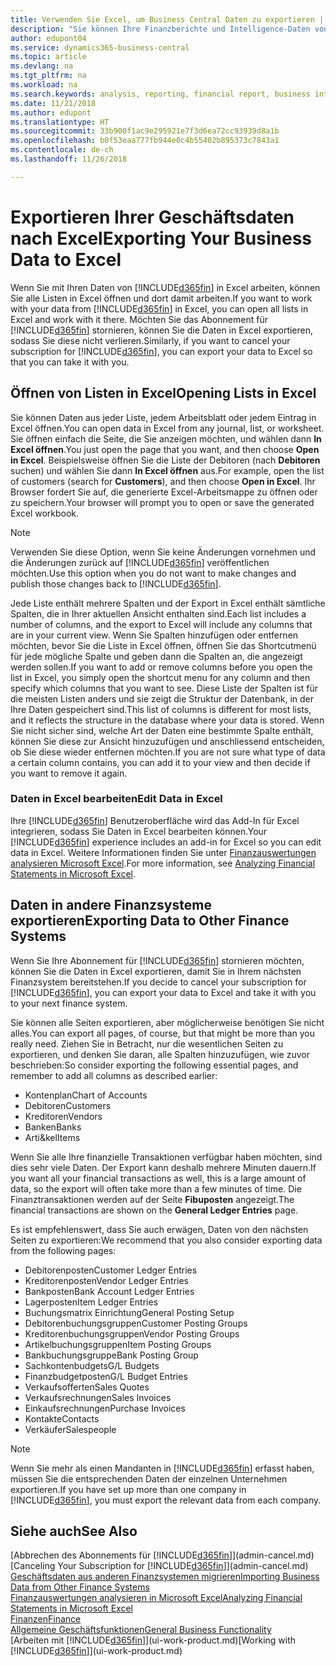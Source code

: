 ```yaml
---
title: Verwenden Sie Excel, um Business Central Daten zu exportieren | Microsoft Docs
description: "Sie können Ihre Finanzberichte und Intelligence-Daten von Business Central in Excel exportieren, oder Ihre Financials Daten in Excel öffnen."
author: edupont04
ms.service: dynamics365-business-central
ms.topic: article
ms.devlang: na
ms.tgt_pltfrm: na
ms.workload: na
ms.search.keywords: analysis, reporting, financial report, business intelligence, BI, Excel
ms.date: 11/21/2018
ms.author: edupont
ms.translationtype: HT
ms.sourcegitcommit: 33b900f1ac9e295921e7f3d6ea72cc93939d8a1b
ms.openlocfilehash: b0f53eaa777fb944e0c4b55402b895373c7843a1
ms.contentlocale: de-ch
ms.lasthandoff: 11/26/2018

---
```

# <a name="exporting-your-business-data-to-excel"></a><span data-ttu-id="29493-103">Exportieren Ihrer Geschäftsdaten nach Excel</span><span class="sxs-lookup"><span data-stu-id="29493-103">Exporting Your Business Data to Excel</span></span>
<span data-ttu-id="29493-104">Wenn Sie mit Ihren Daten von [!INCLUDE[d365fin](includes/d365fin_md.md)] in Excel arbeiten, können Sie alle Listen in Excel öffnen und dort damit arbeiten.</span><span class="sxs-lookup"><span data-stu-id="29493-104">If you want to work with your data from [!INCLUDE[d365fin](includes/d365fin_md.md)] in Excel, you can open all lists in Excel and work with it there.</span></span> <span data-ttu-id="29493-105">Möchten Sie das Abonnement für [!INCLUDE[d365fin](includes/d365fin_md.md)] stornieren, können Sie die Daten in Excel exportieren, sodass Sie diese nicht verlieren.</span><span class="sxs-lookup"><span data-stu-id="29493-105">Similarly, if you want to cancel your subscription for [!INCLUDE[d365fin](includes/d365fin_md.md)], you can export your data to Excel so that you can take it with you.</span></span>

## <a name="opening-lists-in-excel"></a><span data-ttu-id="29493-106">Öffnen von Listen in Excel</span><span class="sxs-lookup"><span data-stu-id="29493-106">Opening Lists in Excel</span></span>
<span data-ttu-id="29493-107">Sie können Daten aus jeder Liste, jedem Arbeitsblatt oder jedem Eintrag in Excel öffnen.</span><span class="sxs-lookup"><span data-stu-id="29493-107">You can open data in Excel from any journal, list, or worksheet.</span></span> <span data-ttu-id="29493-108">Sie öffnen einfach die Seite, die Sie anzeigen möchten, und wählen dann **In Excel öffnen**.</span><span class="sxs-lookup"><span data-stu-id="29493-108">You just open the page that you want, and then choose **Open in Excel**.</span></span> <span data-ttu-id="29493-109">Beispielsweise öffnen Sie die Liste der Debitoren (nach **Debitoren** suchen) und wählen Sie dann **In Excel öffnen** aus.</span><span class="sxs-lookup"><span data-stu-id="29493-109">For example, open the list of customers (search for **Customers**), and then choose **Open in Excel**.</span></span> <span data-ttu-id="29493-110">Ihr Browser fordert Sie auf, die generierte Excel-Arbeitsmappe zu öffnen oder zu speichern.</span><span class="sxs-lookup"><span data-stu-id="29493-110">Your browser will prompt you to open or save the generated Excel workbook.</span></span>  

> [!NOTE]
> <span data-ttu-id="29493-111">Verwenden Sie diese Option, wenn Sie keine Änderungen vornehmen und die Änderungen zurück auf [!INCLUDE[d365fin](includes/d365fin_md.md)] veröffentlichen möchten.</span><span class="sxs-lookup"><span data-stu-id="29493-111">Use this option when you do not want to make changes and publish those changes back to [!INCLUDE[d365fin](includes/d365fin_md.md)].</span></span>  

<span data-ttu-id="29493-112">Jede Liste enthält mehrere Spalten und der Export in Excel enthält sämtliche Spalten, die in Ihrer aktuellen Ansicht enthalten sind.</span><span class="sxs-lookup"><span data-stu-id="29493-112">Each list includes a number of columns, and the export to Excel will include any columns that are in your current view.</span></span> <span data-ttu-id="29493-113">Wenn Sie Spalten hinzufügen oder entfernen möchten, bevor Sie die Liste in Excel öffnen, öffnen Sie das Shortcutmenü für jede mögliche Spalte und geben dann die Spalten an, die angezeigt werden sollen.</span><span class="sxs-lookup"><span data-stu-id="29493-113">If you want to add or remove columns before you open the list in Excel, you simply open the shortcut menu for any column and then specify which columns that you want to see.</span></span> <span data-ttu-id="29493-114">Diese Liste der Spalten ist für die meisten Listen anders und sie zeigt die Struktur der Datenbank, in der Ihre Daten gespeichert sind.</span><span class="sxs-lookup"><span data-stu-id="29493-114">This list of columns is different for most lists, and it reflects the structure in the database where your data is stored.</span></span> <span data-ttu-id="29493-115">Wenn Sie nicht sicher sind, welche Art der Daten eine bestimmte Spalte enthält, können Sie diese zur Ansicht hinzuzufügen und anschliessend entscheiden, ob Sie diese wieder entfernen möchten.</span><span class="sxs-lookup"><span data-stu-id="29493-115">If you are not sure what type of data a certain column contains, you can add it to your view and then decide if you want to remove it again.</span></span>  

### <a name="edit-data-in-excel"></a><span data-ttu-id="29493-116">Daten in Excel bearbeiten</span><span class="sxs-lookup"><span data-stu-id="29493-116">Edit Data in Excel</span></span>
<span data-ttu-id="29493-117">Ihre [!INCLUDE[d365fin](includes/d365fin_md.md)] Benutzeroberfläche wird das Add-In für Excel integrieren, sodass Sie Daten in Excel bearbeiten können.</span><span class="sxs-lookup"><span data-stu-id="29493-117">Your [!INCLUDE[d365fin](includes/d365fin_md.md)] experience includes an add-in for Excel so you can edit data in Excel.</span></span> <span data-ttu-id="29493-118">Weitere Informationen finden Sie unter [Finanzauswertungen analysieren Microsoft Excel](finance-analyze-excel.md).</span><span class="sxs-lookup"><span data-stu-id="29493-118">For more information, see [Analyzing Financial Statements in Microsoft Excel](finance-analyze-excel.md).</span></span>  

## <a name="exporting-data-to-other-finance-systems"></a><span data-ttu-id="29493-119">Daten in andere Finanzsysteme exportieren</span><span class="sxs-lookup"><span data-stu-id="29493-119">Exporting Data to Other Finance Systems</span></span>
<span data-ttu-id="29493-120">Wenn Sie Ihre Abonnement für [!INCLUDE[d365fin](includes/d365fin_md.md)] stornieren möchten, können Sie die Daten in Excel exportieren, damit Sie in Ihrem nächsten Finanzsystem bereitstehen.</span><span class="sxs-lookup"><span data-stu-id="29493-120">If you decide to cancel your subscription for [!INCLUDE[d365fin](includes/d365fin_md.md)], you can export your data to Excel and take it with you to your next finance system.</span></span>  

<span data-ttu-id="29493-121">Sie können alle Seiten exportieren, aber möglicherweise benötigen Sie nicht alles.</span><span class="sxs-lookup"><span data-stu-id="29493-121">You can export all pages, of course, but that might be more than you really need.</span></span> <span data-ttu-id="29493-122">Ziehen Sie in Betracht, nur die wesentlichen Seiten zu exportieren, und denken Sie daran, alle Spalten hinzuzufügen, wie zuvor beschrieben:</span><span class="sxs-lookup"><span data-stu-id="29493-122">So consider exporting the following essential pages, and remember to add all columns as described earlier:</span></span>  

* <span data-ttu-id="29493-123">Kontenplan</span><span class="sxs-lookup"><span data-stu-id="29493-123">Chart of Accounts</span></span>  
* <span data-ttu-id="29493-124">Debitoren</span><span class="sxs-lookup"><span data-stu-id="29493-124">Customers</span></span>  
* <span data-ttu-id="29493-125">Kreditoren</span><span class="sxs-lookup"><span data-stu-id="29493-125">Vendors</span></span>  
* <span data-ttu-id="29493-126">Banken</span><span class="sxs-lookup"><span data-stu-id="29493-126">Banks</span></span>  
* <span data-ttu-id="29493-127">Arti&kel</span><span class="sxs-lookup"><span data-stu-id="29493-127">Items</span></span>  

<span data-ttu-id="29493-128">Wenn Sie alle Ihre finanzielle Transaktionen verfügbar haben möchten, sind dies sehr viele Daten. Der Export kann deshalb  mehrere Minuten dauern.</span><span class="sxs-lookup"><span data-stu-id="29493-128">If you want all your financial transactions as well, this is a large amount of data, so the export will often take more than a few minutes of time.</span></span> <span data-ttu-id="29493-129">Die Finanztransaktionen werden auf der Seite **Fibuposten** angezeigt.</span><span class="sxs-lookup"><span data-stu-id="29493-129">The financial transactions are shown on the **General Ledger Entries** page.</span></span>  

<span data-ttu-id="29493-130">Es ist empfehlenswert, dass Sie auch erwägen, Daten von den nächsten Seiten zu exportieren:</span><span class="sxs-lookup"><span data-stu-id="29493-130">We recommend that you also consider exporting data from the following pages:</span></span>  

* <span data-ttu-id="29493-131">Debitorenposten</span><span class="sxs-lookup"><span data-stu-id="29493-131">Customer Ledger Entries</span></span>  
* <span data-ttu-id="29493-132">Kreditorenposten</span><span class="sxs-lookup"><span data-stu-id="29493-132">Vendor Ledger Entries</span></span>  
* <span data-ttu-id="29493-133">Bankposten</span><span class="sxs-lookup"><span data-stu-id="29493-133">Bank Account Ledger Entries</span></span>  
* <span data-ttu-id="29493-134">Lagerposten</span><span class="sxs-lookup"><span data-stu-id="29493-134">Item Ledger Entries</span></span>  
* <span data-ttu-id="29493-135">Buchungsmatrix Einrichtung</span><span class="sxs-lookup"><span data-stu-id="29493-135">General Posting Setup</span></span>  
* <span data-ttu-id="29493-136">Debitorenbuchungsgruppen</span><span class="sxs-lookup"><span data-stu-id="29493-136">Customer Posting Groups</span></span>  
* <span data-ttu-id="29493-137">Kreditorenbuchungsgruppen</span><span class="sxs-lookup"><span data-stu-id="29493-137">Vendor Posting Groups</span></span>  
* <span data-ttu-id="29493-138">Artikelbuchungsgruppen</span><span class="sxs-lookup"><span data-stu-id="29493-138">Item Posting Groups</span></span>  
* <span data-ttu-id="29493-139">Bankbuchungsgruppe</span><span class="sxs-lookup"><span data-stu-id="29493-139">Bank Posting Group</span></span>  
* <span data-ttu-id="29493-140">Sachkontenbudgets</span><span class="sxs-lookup"><span data-stu-id="29493-140">G/L Budgets</span></span>  
* <span data-ttu-id="29493-141">Finanzbudgetposten</span><span class="sxs-lookup"><span data-stu-id="29493-141">G/L Budget Entries</span></span>  
* <span data-ttu-id="29493-142">Verkaufsofferten</span><span class="sxs-lookup"><span data-stu-id="29493-142">Sales Quotes</span></span>  
* <span data-ttu-id="29493-143">Verkaufsrechnungen</span><span class="sxs-lookup"><span data-stu-id="29493-143">Sales Invoices</span></span>  
* <span data-ttu-id="29493-144">Einkaufsrechnungen</span><span class="sxs-lookup"><span data-stu-id="29493-144">Purchase Invoices</span></span>  
* <span data-ttu-id="29493-145">Kontakte</span><span class="sxs-lookup"><span data-stu-id="29493-145">Contacts</span></span>  
* <span data-ttu-id="29493-146">Verkäufer</span><span class="sxs-lookup"><span data-stu-id="29493-146">Salespeople</span></span>  

> [!NOTE]  
>   <span data-ttu-id="29493-147">Wenn Sie mehr als einen Mandanten in [!INCLUDE[d365fin](includes/d365fin_md.md)] erfasst haben, müssen Sie die entsprechenden Daten der einzelnen Unternehmen exportieren.</span><span class="sxs-lookup"><span data-stu-id="29493-147">If you have set up more than one company in [!INCLUDE[d365fin](includes/d365fin_md.md)], you must export the relevant data from each company.</span></span>

## <a name="see-also"></a><span data-ttu-id="29493-148">Siehe auch</span><span class="sxs-lookup"><span data-stu-id="29493-148">See Also</span></span>
<span data-ttu-id="29493-149">[Abbrechen des Abonnements für [!INCLUDE[d365fin](includes/d365fin_md.md)]](admin-cancel.md)</span><span class="sxs-lookup"><span data-stu-id="29493-149">[Canceling Your Subscription for [!INCLUDE[d365fin](includes/d365fin_md.md)]](admin-cancel.md)</span></span>  
[<span data-ttu-id="29493-150">Geschäftsdaten aus anderen Finanzsystemen migrieren</span><span class="sxs-lookup"><span data-stu-id="29493-150">Importing Business Data from Other Finance Systems</span></span>](across-import-data-configuration-packages.md)  
[<span data-ttu-id="29493-151">Finanzauswertungen analysieren in Microsoft Excel</span><span class="sxs-lookup"><span data-stu-id="29493-151">Analyzing Financial Statements in Microsoft Excel</span></span>](finance-analyze-excel.md)  
[<span data-ttu-id="29493-152">Finanzen</span><span class="sxs-lookup"><span data-stu-id="29493-152">Finance</span></span>](finance.md)  
[<span data-ttu-id="29493-153">Allgemeine Geschäftsfunktionen</span><span class="sxs-lookup"><span data-stu-id="29493-153">General Business Functionality</span></span>](ui-across-business-areas.md)  
<span data-ttu-id="29493-154">[Arbeiten mit [!INCLUDE[d365fin](includes/d365fin_md.md)]](ui-work-product.md)</span><span class="sxs-lookup"><span data-stu-id="29493-154">[Working with [!INCLUDE[d365fin](includes/d365fin_md.md)]](ui-work-product.md)</span></span>  

